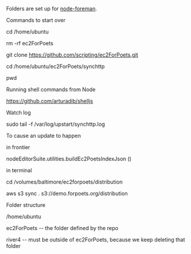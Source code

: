 Folders are set up for <a href="https://github.com/strongloop/node-foreman">node-foreman</a>. 

Commands to start over

cd /home/ubuntu

rm -rf ec2ForPoets

git clone https://github.com/scripting/ec2ForPoets.git

cd /home/ubuntu/ec2ForPoets/synchttp

pwd

Running shell commands from Node

https://github.com/arturadib/shelljs

Watch log

sudo tail -f /var/log/upstart/synchttp.log

To cause an update to happen

in frontier

nodeEditorSuite.utilities.buildEc2PoetsIndexJson ()

in terminal

cd /volumes/baltimore/ec2forpoets/distribution

aws s3 sync . s3://demo.forpoets.org/distribution

Folder structure

/home/ubuntu

ec2ForPoets -- the folder defined by the repo

river4 -- must be outside of ec2ForPoets, because we keep deleting that folder

